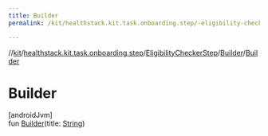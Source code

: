 ```yaml
---
title: Builder
permalink: /kit/healthstack.kit.task.onboarding.step/-eligibility-checker-step/-builder/-builder.html

---
```

//[kit](/kit.html)/[healthstack.kit.task.onboarding.step](../../index.html)/[EligibilityCheckerStep](../index.html)/[Builder](index.html)/[Builder](-builder.html)



# Builder



[androidJvm]\
fun [Builder](-builder.html)(title: [String](https://kotlinlang.org/api/latest/jvm/stdlib/kotlin/-string/index.html))




